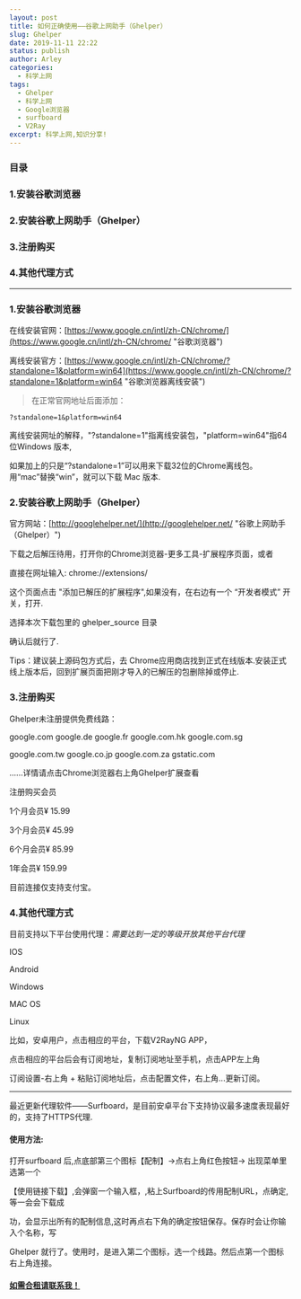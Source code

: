 ```yaml
---
layout: post
title: 如何正确使用——谷歌上网助手（Ghelper）
slug: Ghelper
date: 2019-11-11 22:22
status: publish
author: Arley
categories: 
  - 科学上网
tags: 
  - Ghelper
  - 科学上网
  - Google浏览器
  - surfboard
  - V2Ray
excerpt: 科学上网,知识分享!
---
```


### 目录

### 1.安装谷歌浏览器

### 2.安装谷歌上网助手（Ghelper）

### 3.注册购买

### 4.其他代理方式

------

### 1.安装谷歌浏览器

在线安装官网：[https://www.google.cn/intl/zh-CN/chrome/](https://www.google.cn/intl/zh-CN/chrome/ "谷歌浏览器")

离线安装官方：[https://www.google.cn/intl/zh-CN/chrome/?standalone=1&platform=win64](https://www.google.cn/intl/zh-CN/chrome/?standalone=1&platform=win64 "谷歌浏览器离线安装")
>在正常官网地址后面添加：

`?standalone=1&platform=win64`

离线安装网址的解释，"?standalone=1"指离线安装包，"platform=win64"指64位Windows 版本,

如果加上的只是“?standalone=1”可以用来下载32位的Chrome离线包。
用“mac”替换“win”，就可以下载 Mac 版本.

### 2.安装谷歌上网助手（Ghelper）

官方网站：[http://googlehelper.net/](http://googlehelper.net/ "谷歌上网助手（Ghelper）")

下载之后解压待用，打开你的Chrome浏览器-更多工具-扩展程序页面，或者

直接在网址输入: chrome://extensions/

这个页面点击 "添加已解压的扩展程序",如果没有，在右边有一个 “开发者模式” 开关，打开.

选择本次下载包里的 ghelper_source 目录

确认后就行了.
    
Tips：建议装上源码包方式后，去 Chrome应用商店找到正式在线版本.安装正式线上版本后，回到扩展页面把刚才导入的已解压的包删除掉或停止.

### 3.注册购买

Ghelper未注册提供免费线路：

google.com google.de google.fr google.com.hk google.com.sg 

google.com.tw google.co.jp google.com.za gstatic.com 

......详情请点击Chrome浏览器右上角Ghelper扩展查看

注册购买会员

1个月会员¥ 15.99 

3个月会员¥ 45.99 

6个月会员¥ 85.99 

1年会员¥ 159.99

目前连接仅支持支付宝。

### 4.其他代理方式

目前支持以下平台使用代理：*需要达到一定的等级开放其他平台代理*

IOS

Android

Windows

MAC OS

Linux

比如，安卓用户，点击相应的平台，下载V2RayNG APP，

点击相应的平台后会有订阅地址，复制订阅地址至手机，点击APP左上角 

订阅设置-右上角 + 粘贴订阅地址后，点击配置文件，右上角...更新订阅。


------


最近更新代理软件——Surfboard，是目前安卓平台下支持协议最多速度表现最好的，支持了HTTPS代理.

#### 使用方法:
打开surfboard 后,点底部第三个图标【配制】->点右上角红色按钮-> 出现菜单里选第一个

【使用链接下载】,会弹窗一个输入框，,粘上Surfboard的传用配制URL，点确定,等一会会下载成

功，会显示出所有的配制信息,这时再点右下角的确定按钮保存。保存时会让你输入个名称，写

Ghelper 就行了。使用时，是进入第二个图标，选一个线路。然后点第一个图标右上角连接。

#### [如需合租请联系我！](https://arley.cn/about/)
